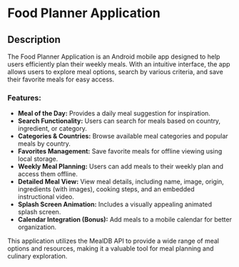 # Food Planner Application

## Description

The Food Planner Application is an Android mobile app designed to help users efficiently plan their weekly meals. With an intuitive interface, the app allows users to explore meal options, search by various criteria, and save their favorite meals for easy access.

### Features:

- **Meal of the Day:** Provides a daily meal suggestion for inspiration.
- **Search Functionality:** Users can search for meals based on country, ingredient, or category.
- **Categories & Countries:** Browse available meal categories and popular meals by country.
- **Favorites Management:** Save favorite meals for offline viewing using local storage.
- **Weekly Meal Planning:** Users can add meals to their weekly plan and access them offline.
- **Detailed Meal View:** View meal details, including name, image, origin, ingredients (with images), cooking steps, and an embedded instructional video.
- **Splash Screen Animation:** Includes a visually appealing animated splash screen.
- **Calendar Integration (Bonus):** Add meals to a mobile calendar for better organization.

This application utilizes the MealDB API to provide a wide range of meal options and resources, making it a valuable tool for meal planning and culinary exploration.

